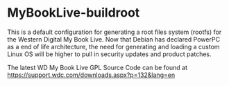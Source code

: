 # MyBookLive-buildroot
This is a default configuration for generating a root files system (rootfs) for the Western Digital My Book Live. Now that Debian has declared PowerPC as a end of life architecture, the need for generating and loading a custom Linux OS will be higher to pull in security updates and product patches.

The latest WD My Book Live GPL Source Code can be found at https://support.wdc.com/downloads.aspx?p=132&lang=en
